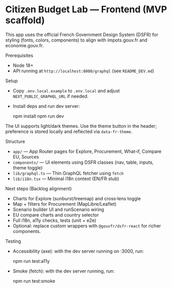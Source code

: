 # Citizen Budget Lab — Frontend (MVP scaffold)

This app uses the official French Government Design System (DSFR) for styling (fonts, colors, components) to align with impots.gouv.fr and economie.gouv.fr.

Prerequisites

- Node 18+
- API running at `http://localhost:8000/graphql` (see `README_DEV.md`)

Setup

- Copy `.env.local.example` to `.env.local` and adjust `NEXT_PUBLIC_GRAPHQL_URL` if needed.
- Install deps and run dev server:

  npm install
  npm run dev

The UI supports light/dark themes. Use the theme button in the header; preference is stored locally and reflected via `data-fr-theme`.

Structure

- `app/` — App Router pages for Explore, Procurement, What‑if, Compare EU, Sources
- `components/` — UI elements using DSFR classes (nav, table, inputs, theme toggle)
- `lib/graphql.ts` — Thin GraphQL fetcher using `fetch`
- `lib/i18n.tsx` — Minimal i18n context (EN/FR stub)

Next steps (Backlog alignment)

- Charts for Explore (sunburst/treemap) and cross‑lens toggle
- Map + filters for Procurement (MapLibre/Leaflet)
- Scenario builder UI and runScenario wiring
- EU compare charts and country selector
- Full i18n, a11y checks, tests (unit + e2e)
- Optional: replace custom wrappers with `@gouvfr/dsfr-react` for richer components.

Testing

- Accessibility (axe): with the dev server running on :3000, run:

  npm run test:a11y

- Smoke (fetch): with the dev server running, run:

  npm run test:smoke
